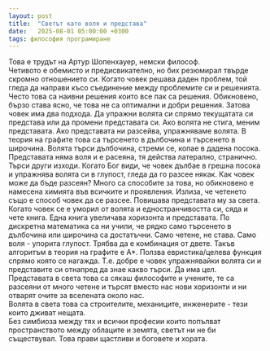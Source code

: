 ```yaml
---
layout: post
title:  "Светът като воля и представа"
date:   2025-08-01 05:00:00 +0300
tags: философия програмиране
--- 
```

Това е трудът на Артур Шопенхауер, немски философ.  
Четивото е обемисто и предисвикателно, но бих резюмирал твърде скромно отношението си.
Когато човек решава даден проблем, той гледа да направи късо съединение
между проблемите си и решенията. Често това са наивни решения които все пак са решения. 
Обикновено, бързо става ясно, че това не са оптимални и добри решения. 
Затова човек има два подхода. Да упражни волята си спрямо текущатата си
представа или да промени представата си. Ако волята не стига, меним представата.
Ако представата ни разсейва, упражняваме волята. В теория на графите това са търсенето в 
дълбочина и търсенето в широчина. Волята търси дълбочина, стреми се, копае в дадена посока.
Представата няма воля и е расеяна, тя действа латерално, странично. Търси други изходи.
Когато Бог види, че човек дълбае в грешна посока и упражнява волята си в глупост,
гледа да го разсее някак. Как човек може да бъде разсеян? Много са способите за това, но
обикновено е намесена химията във всичките и проявления. Излиза, че четенето също е
способ човек да се разсее. Повишава представата му за света. Когато човек се е уморил от
волята и едностранчивостта си, сяда и чете книга. Една книга увеличава хоризонта и представата.
По дискретна математика са ни учили, че рядко само търсенето в дълбочина или широчина 
са достатъчни. Само четене, не става. Само воля - упорита глупост.
Трябва да е комбинация от двете. Такъв алгоритъм в теория на графите е А*.
Ползва евристика/целева функция спрямо която се нагажда. Т.е. добре е човек упражнявайки
волята си и представите си отнапред да знае какво търси. Да има цел.  
Представата в света това са сякаш философите и учените, те са разсеяни от много четене и
търсят вместо нас нови хоризонти и ни отварят очите за вселената около нас.  
Волята в света това са строителите, механиците, инженерите - тези които дживат нещата.  
Без симбиоза между тях и всички професии които попълват пространството между 
облаците и земята, светът ни не би съществувал. Това прави щастливи и боговете и хората.